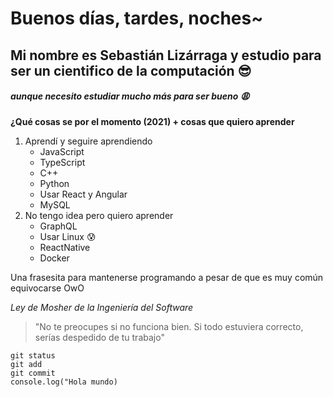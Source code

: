 # Buenos días, tardes, noches~
## Mi nombre es Sebastián Lizárraga y estudio para ser un cientifico de la computación :sunglasses:
##### aunque necesito estudiar mucho más para ser bueno :weary:

**¿Qué cosas se por el momento (2021) + cosas que quiero aprender**
1. Aprendí y seguire aprendiendo
    - JavaScript 
    - TypeScript
    - C++
    - Python
    - Usar React y Angular
    - MySQL
2. No tengo idea pero quiero aprender
    - GraphQL
    - Usar Linux :cold_sweat:
    - ReactNative
    - Docker

Una frasesita para mantenerse programando a pesar de que es muy común equivocarse OwO

*Ley de Mosher de la Ingeniería del Software*
>"No te preocupes si no funciona bien. Si todo estuviera correcto, serías despedido de tu trabajo"

```
git status
git add
git commit
console.log("Hola mundo)
```
